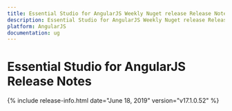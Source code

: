 ```yaml
---
title: Essential Studio for AngularJS Weekly Nuget release Release Notes  
description: Essential Studio for AngularJS Weekly Nuget release Release Notes  
platform: AngularJS
documentation: ug
---
```


# Essential Studio for AngularJS  Release Notes  

{% include release-info.html date="June 18, 2019"  version="v17.1.0.52" %} 






